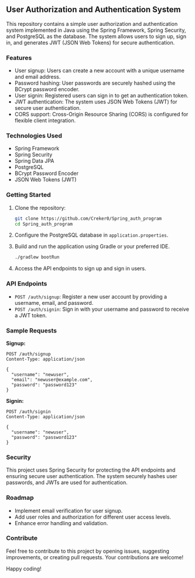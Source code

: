 ## User Authorization and Authentication System

This repository contains a simple user authorization and authentication system implemented in Java using the Spring Framework, Spring Security, and PostgreSQL as the database. The system allows users to sign up, sign in, and generates JWT (JSON Web Tokens) for secure authentication.

### Features

- User signup: Users can create a new account with a unique username and email address.
- Password hashing: User passwords are securely hashed using the BCrypt password encoder.
- User signin: Registered users can sign in to get an authentication token.
- JWT authentication: The system uses JSON Web Tokens (JWT) for secure user authentication.
- CORS support: Cross-Origin Resource Sharing (CORS) is configured for flexible client integration.

### Technologies Used

- Spring Framework
- Spring Security
- Spring Data JPA
- PostgreSQL
- BCrypt Password Encoder
- JSON Web Tokens (JWT)

### Getting Started

1. Clone the repository:

   ```bash
   git clone https://github.com/Creker0/Spring_auth_program
   cd Spring_auth_program
   ```

2. Configure the PostgreSQL database in `application.properties`.

3. Build and run the application using Gradle or your preferred IDE.

   ```bash
   ./gradlew bootRun
   ```

4. Access the API endpoints to sign up and sign in users.

### API Endpoints

- `POST /auth/signup`: Register a new user account by providing a username, email, and password.
- `POST /auth/signin`: Sign in with your username and password to receive a JWT token.

### Sample Requests

**Signup:**

```http
POST /auth/signup
Content-Type: application/json

{
  "username": "newuser",
  "email": "newuser@example.com",
  "password": "password123"
}
```

**Signin:**

```http
POST /auth/signin
Content-Type: application/json

{
  "username": "newuser",
  "password": "password123"
}
```

### Security

This project uses Spring Security for protecting the API endpoints and ensuring secure user authentication. The system securely hashes user passwords, and JWTs are used for authentication.

### Roadmap

- Implement email verification for user signup.
- Add user roles and authorization for different user access levels.
- Enhance error handling and validation.

### Contribute

Feel free to contribute to this project by opening issues, suggesting improvements, or creating pull requests. Your contributions are welcome!

Happy coding!
